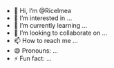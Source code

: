 - 👋 Hi, I’m @Ricelmea
- 👀 I’m interested in ...
- 🌱 I’m currently learning ...
- 💞️ I’m looking to collaborate on ...
- 📫 How to reach me ...
- 😄 Pronouns: ...
- ⚡ Fun fact: ...

<!---
Ricelmea/Ricelmea is a ✨ special ✨ repository because its `README.md` (this file) appears on your GitHub profile.
You can click the Preview link to take a look at your changes.
--->
